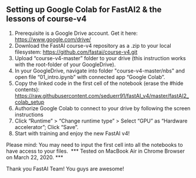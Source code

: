 ## Setting up Google Colab for FastAI2 & the lessons of course-v4

1. Prerequisite is a Google Drive account. Get it here: https://www.google.com/drive/
2. Download the FastAI course-v4 repository as a .zip to your local filesystem: https://github.com/fastai/course-v4.git
3. Upload “course-v4-master” folder to your drive (this instruction works with the root-folder of your GoogleDrive).
4. In your GoogleDrive, navigate into folder "course-v4-master/nbs" and open file “01_intro.ipynb” with connected app “Google Colab”.
5. Copy the linked code in the first cell of the notebook (erase the #hide contents): https://raw.githubusercontent.com/seduerr91/fastAI_v4/master/fastAI2_colab_setup 
6. Authorize Google Colab to connect to your drive by following the screen instructions 
7. Click “Runtime” > “Change runtime type” > Select “GPU” as “Hardware accelerator”; Click “Save”.
8. Start with training and enjoy the new FastAI v4!

Please mind: You may need to input the first cell into all the notebooks to have access to your files.
 *** Tested on MacBook Air in Chrome Browser on March 22, 2020. ***

Thank you FastAI Team! You guys are awesome!
